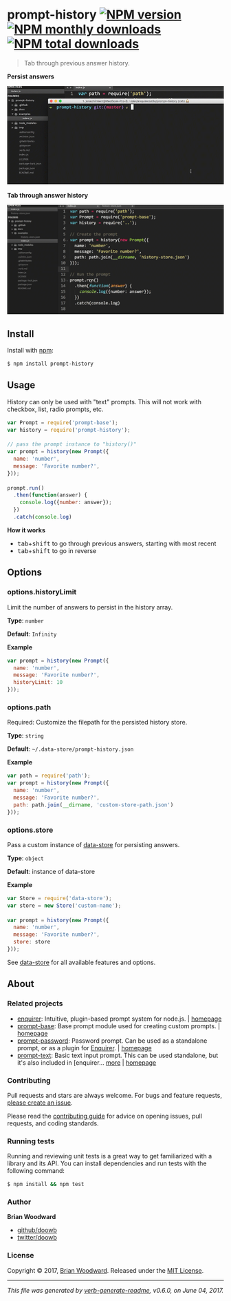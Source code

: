 # prompt-history [![NPM version](https://img.shields.io/npm/v/prompt-history.svg?style=flat)](https://www.npmjs.com/package/prompt-history) [![NPM monthly downloads](https://img.shields.io/npm/dm/prompt-history.svg?style=flat)](https://npmjs.org/package/prompt-history) [![NPM total downloads](https://img.shields.io/npm/dt/prompt-history.svg?style=flat)](https://npmjs.org/package/prompt-history)

> Tab through previous answer history.

**Persist answers**

![prompt-history tabbing example](https://raw.githubusercontent.com/enquirer/prompt-history/master/docs/example-store.gif)

**Tab through answer history**

![prompt-history tabbing example](https://raw.githubusercontent.com/enquirer/prompt-history/master/docs/example-tabbing.gif)

## Install

Install with [npm](https://www.npmjs.com/):

```sh
$ npm install prompt-history
```

## Usage

History can only be used with "text" prompts. This will not work with checkbox, list, radio prompts, etc.

```js
var Prompt = require('prompt-base');
var history = require('prompt-history');

// pass the prompt instance to "history()"
var prompt = history(new Prompt({
  name: 'number',
  message: 'Favorite number?',
}));

prompt.run()
  .then(function(answer) {
    console.log({number: answer});
  })
  .catch(console.log)
```

**How it works**

* <kbd>tab</kbd>+<kbd>shift</kbd> to go through previous answers, starting with most recent
* <kbd>tab</kbd>+<kbd>shift</kbd> to go in reverse

## Options

### options.historyLimit

Limit the number of answers to persist in the history array.

**Type**: `number`

**Default**: `Infinity`

**Example**

```js
var prompt = history(new Prompt({
  name: 'number',
  message: 'Favorite number?',
  historyLimit: 10
}));
```

### options.path

Required: Customize the filepath for the persisted history store.

**Type**: `string`

**Default**: `~/.data-store/prompt-history.json`

**Example**

```js
var path = require('path');
var prompt = history(new Prompt({
  name: 'number',
  message: 'Favorite number?',
  path: path.join(__dirname, 'custom-store-path.json')
}));
```

### options.store

Pass a custom instance of [data-store](https://github.com/jonschlinkert/data-store) for persisting answers.

**Type**: `object`

**Default**: instance of data-store

**Example**

```js
var Store = require('data-store');
var store = new Store('custom-name');

var prompt = history(new Prompt({
  name: 'number',
  message: 'Favorite number?',
  store: store
}));
```

See [data-store](https://github.com/jonschlinkert/data-store) for all available features and options.

## About

### Related projects

* [enquirer](https://www.npmjs.com/package/enquirer): Intuitive, plugin-based prompt system for node.js. | [homepage](http://enquirer.io "Intuitive, plugin-based prompt system for node.js.")
* [prompt-base](https://www.npmjs.com/package/prompt-base): Base prompt module used for creating custom prompts. | [homepage](https://github.com/enquirer/prompt-base "Base prompt module used for creating custom prompts.")
* [prompt-password](https://www.npmjs.com/package/prompt-password): Password prompt. Can be used as a standalone prompt, or as a plugin for [Enquirer](http://enquirer.io). | [homepage](https://github.com/enquirer/prompt-password "Password prompt. Can be used as a standalone prompt, or as a plugin for [Enquirer].")
* [prompt-text](https://www.npmjs.com/package/prompt-text): Basic text input prompt. This can be used standalone, but it's also included in [enquirer… [more](https://github.com/enquirer/prompt-text) | [homepage](https://github.com/enquirer/prompt-text "Basic text input prompt. This can be used standalone, but it's also included in [enquirer] by default.")

### Contributing

Pull requests and stars are always welcome. For bugs and feature requests, [please create an issue](../../issues/new).

Please read the [contributing guide](.github/contributing.md) for advice on opening issues, pull requests, and coding standards.

### Running tests

Running and reviewing unit tests is a great way to get familiarized with a library and its API. You can install dependencies and run tests with the following command:

```sh
$ npm install && npm test
```

### Author

**Brian Woodward**

* [github/doowb](https://github.com/doowb)
* [twitter/doowb](https://twitter.com/doowb)

### License

Copyright © 2017, [Brian Woodward](https://github.com/doowb).
Released under the [MIT License](LICENSE).

***

_This file was generated by [verb-generate-readme](https://github.com/verbose/verb-generate-readme), v0.6.0, on June 04, 2017._